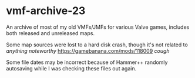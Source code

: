 # vmf-archive-23

An archive of most of my old VMFs/JMFs for various Valve games, includes both released and unreleased maps.

Some map sources were lost to a hard disk crash, though it's not related to *anything noteworthy* https://gamebanana.com/mods/118009 *cough*

Some file dates may be incorrect because of Hammer++ randomly autosaving while I was checking these files out again.